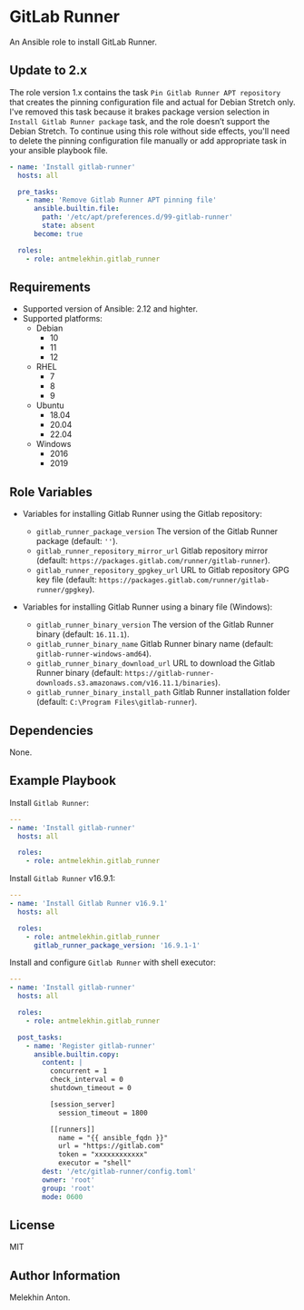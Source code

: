 GitLab Runner
=============

An Ansible role to install GitLab Runner.

Update to 2.x
-------------

The role version 1.x contains the task `Pin Gitlab Runner APT repository` that creates the pinning configuration file and actual for Debian Stretch only.
I've removed this task because it brakes package version selection in `Install Gitlab Runner package` task, and the role doesn’t support the Debian Stretch.
To continue using this role without side effects, you'll need to delete the pinning configuration file manually or add appropriate task in your ansible playbook file.

```yaml
- name: 'Install gitlab-runner'
  hosts: all

  pre_tasks:
    - name: 'Remove Gitlab Runner APT pinning file'
      ansible.builtin.file:
        path: '/etc/apt/preferences.d/99-gitlab-runner'
        state: absent
      become: true

  roles:
    - role: antmelekhin.gitlab_runner
```

Requirements
------------

- Supported version of Ansible: 2.12 and highter.
- Supported platforms:
  - Debian
    - 10
    - 11
    - 12
  - RHEL
    - 7
    - 8
    - 9
  - Ubuntu
    - 18.04
    - 20.04
    - 22.04
  - Windows
    - 2016
    - 2019

Role Variables
--------------

- Variables for installing Gitlab Runner using the Gitlab repository:
  - `gitlab_runner_package_version` The version of the Gitlab Runner package (default: `''`).
  - `gitlab_runner_repository_mirror_url` Gitlab repository mirror (default: `https://packages.gitlab.com/runner/gitlab-runner`).
  - `gitlab_runner_repository_gpgkey_url` URL to Gitlab repository GPG key file (default: `https://packages.gitlab.com/runner/gitlab-runner/gpgkey`).

- Variables for installing Gitlab Runner using a binary file (Windows):
  - `gitlab_runner_binary_version` The version of the Gitlab Runner binary (default: `16.11.1`).
  - `gitlab_runner_binary_name` Gitlab Runner binary name (default: `gitlab-runner-windows-amd64`).
  - `gitlab_runner_binary_download_url` URL to download the Gitlab Runner binary (default: `https://gitlab-runner-downloads.s3.amazonaws.com/v16.11.1/binaries`).
  - `gitlab_runner_binary_install_path` Gitlab Runner installation folder (default: `C:\Program Files\gitlab-runner`).

Dependencies
------------

None.

Example Playbook
----------------

Install `Gitlab Runner`:

```yaml
---
- name: 'Install gitlab-runner'
  hosts: all

  roles:
    - role: antmelekhin.gitlab_runner
```

Install `Gitlab Runner` v16.9.1:

```yaml
---
- name: 'Install Gitlab Runner v16.9.1'
  hosts: all

  roles:
    - role: antmelekhin.gitlab_runner
      gitlab_runner_package_version: '16.9.1-1'
```

Install and configure `Gitlab Runner` with shell executor:

```yaml
---
- name: 'Install gitlab-runner'
  hosts: all

  roles:
    - role: antmelekhin.gitlab_runner

  post_tasks:
    - name: 'Register gitlab-runner'
      ansible.builtin.copy:
        content: |
          concurrent = 1
          check_interval = 0
          shutdown_timeout = 0

          [session_server]
            session_timeout = 1800

          [[runners]]
            name = "{{ ansible_fqdn }}"
            url = "https://gitlab.com"
            token = "xxxxxxxxxxxx"
            executor = "shell"
        dest: '/etc/gitlab-runner/config.toml'
        owner: 'root'
        group: 'root'
        mode: 0600
```

License
-------

MIT

Author Information
------------------

Melekhin Anton.
